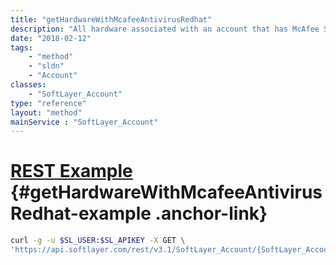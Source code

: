 ```yaml
---
title: "getHardwareWithMcafeeAntivirusRedhat"
description: "All hardware associated with an account that has McAfee Secure AntiVirus for Redhat software components."
date: "2018-02-12"
tags:
    - "method"
    - "sldn"
    - "Account"
classes:
    - "SoftLayer_Account"
type: "reference"
layout: "method"
mainService : "SoftLayer_Account"
---
```


# [REST Example](#getHardwareWithMcafeeAntivirusRedhat-example) <a href="/article/rest/"><i class="fas fa-question"></i></a> {#getHardwareWithMcafeeAntivirusRedhat-example .anchor-link} 
```bash
curl -g -u $SL_USER:$SL_APIKEY -X GET \
'https://api.softlayer.com/rest/v3.1/SoftLayer_Account/{SoftLayer_AccountID}/getHardwareWithMcafeeAntivirusRedhat'
```
